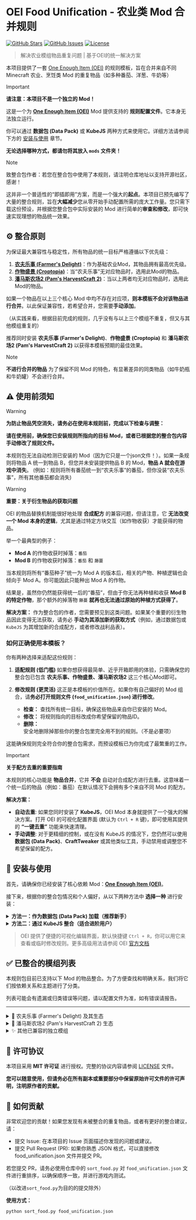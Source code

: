 # OEI Food Unification - 农业类 Mod 合并规则

[![GitHub Stars](https://img.shields.io/github/stars/chenskiro/OEIFood?style=flat-square)](https://github.com/chenskiro/OEIFood/stargazers)
[![GitHub Issues](https://img.shields.io/github/issues/chenskiro/OEIFood?style=flat-square)](https://github.com/chenskiro/OEIFood/issues)
[![License](https://img.shields.io/github/license/chenskiro/OEIFood?style=flat-square)](https://github.com/chenskiro/OEIFood/blob/main/LICENSE)

> 解决农业模组物品重复问题 | 基于OEI的统一解决方案

本项目提供了一套 [One Enough Item (OEI)](https://github.com/Tower-of-Sighs/OneEnoughItem) 的规则模板，旨在合并来自不同 Minecraft 农业、烹饪类 Mod 的重复物品（如多种番茄、洋葱、牛奶等）

> [!IMPORTANT]
> **请注意：本项目不是一个独立的 Mod！**
>
> 这是一个为 **[One Enough Item (OEI)](https://github.com/Tower-of-Sighs/OneEnoughItem)** Mod 提供支持的 **规则配置文件**。它本身无法独立运行。
>
> 你可以通过 **数据包 (Data Pack)** 或 **KubeJS** 两种方式来使用它。详细方法请参阅下方的 [安装与使用](#-安装与使用) 章节。
>
> **无论选择哪种方式，都请勿将其放入 `mods` 文件夹！**

> [!NOTE]
> 致整合包作者：若您在整合包中使用了本规则，请注明仓库地址以支持开源社区，感谢！

这并非一个普适性的“即插即用”方案，而是一个强大的**起点**。本项目已预先编写了大量的整合规则，旨在**大幅减少**您从零开始手动配置所需的庞大工作量。您只需下载这份预设，并根据您整合包中实际安装的 Mod 进行简单的**审查和修改**，即可快速实现理想的物品统一效果。

## ⚙️ 整合原则
 
为保证最大兼容性与稳定性，所有物品的统一目标严格遵循以下优先级：
 
1.  **[农夫乐事 (Farmer's Delight)](https://www.curseforge.com/minecraft/mc-mods/farmers-delight)**：作为基础农业Mod，其物品拥有最高优先级。
2.  **[作物盛景 (Croptopia)](https://www.curseforge.com/minecraft/mc-mods/croptopia-fabric)**：当“农夫乐事”无对应物品时，选用此Mod的物品。
3.  **[潘马斯农场2 (Pam's HarvestCraft 2)](https://www.curseforge.com/minecraft/mc-mods/pams-harvestcraft-2-food-core)**：当以上两者均无对应物品时，选用此Mod的物品。

如果一个物品在以上三个核心 Mod 中均不存在对应项，**则本模板不会对该物品进行合并**。以此保证兼容性，若希望合并，您需要**手动添加**。

（从实践来看，根据目前完成的规则，几乎没有与以上三个模组不重复，但又与其他模组重复的）

推荐同时安装 **农夫乐事 (Farmer's Delight)**、**作物盛景 (Croptopia)** 和 **潘马斯农场2 (Pam's HarvestCraft 2)** 以获得本模板预期的最佳效果。

> [!NOTE]
>  **不进行合并的物品**
> 为了保留不同 Mod 的特色，有显著差异的同类物品（如牛奶瓶和牛奶罐）不会进行合并。

## ⚠️ 使用前须知

> [!WARNING]
> **为防止物品凭空消失，请务必在使用本规则前，完成以下检查与调整：**
>
> **请在使用前，确保您已安装规则所指向的目标 Mod，或者已根据您的整合包内容手动修改了规则文件。**
>
> 本规则包无法自动检测已安装的 Mod（因为它只是一个json文件！）。如果一条规则将物品 A 统一到物品 B，但您并未安装提供物品 B 的 Mod，**物品 A 就会在游戏中消失**。
> (例如：规则将所有番茄统一到“农夫乐事”的番茄，但你没装“农夫乐事”，所有其他番茄都会消失)

> [!WARNING]
> **重要：关于衍生物品的获取问题**
>
> OEI 的物品替换机制能很好地处理 **合成配方** 的兼容问题，但请注意，它 **无法改变一个 Mod 本身的逻辑**，尤其是通过特定方块交互（如作物收获）才能获得的物品。
>
> 举一个最典型的例子：
> * **Mod A** 的作物收获时掉落：`番茄`
> * **Mod B** 的作物收获时掉落：`番茄` 和 `藤蔓`
>
> 当本规则将所有“番茄种子”统一为 Mod A 的版本后，相关的产物、种植逻辑也会倾向于 Mod A。你可能因此只能种出 Mod A 的作物。
>
> 结果是，虽然你仍然能获得统一后的“番茄”，但由于你无法再种植和收获 **Mod B 的特定作物**，那个额外的掉落物 `藤蔓` **就再也无法通过原始的种植方式获得了**。
>
> **解决方案：**
> 作为整合包的作者，您需要预见到这类问题。如果某个重要的衍生物品因此变得无法获取，请务必 **手动为其添加新的获取方式**（例如，通过数据包或 `KubeJS` 为其增加新的合成配方，或者修改战利品表）。

### 如何正确使用本模板？

你有两种选择来适配这份规则：

1.  **适配规则 (低门槛)**
    如果你想获得最简单、近乎开箱即用的体验，只需确保您的整合包已包含 **农夫乐事、作物盛景、潘马斯农场2** 这三个核心Mod即可。
 
2.  **修改规则 (更灵活)**
    这正是本模板的价值所在。如果你有自己偏好的 Mod 组合，请**务必打开规则文件 (`food_unification.json`) 进行修改**。
    *   **检查：** 查找所有统一目标，确保这些物品来自你已安装的 Mod。
    *   **修改：** 将规则指向的目标改成你希望保留的物品ID。
    *   **删除：** 安全地删除掉那些你的整合包里完全用不到的规则。（不是必要项）
 
这能确保规则完全符合你的整合包需求，而预设模板已为你完成了最繁重的工作。

> [!IMPORTANT]
> **关于配方去重的重要指南**
>
> 本规则的核心功能是 **物品合并**，它并 **不会** 自动对合成配方进行去重。这意味着一个统一后的物品（例如：番茄）在默认情况下会拥有多个来自不同 Mod 的配方。
>
> **解决方案：**
>
> - **自动去重**: 如果您同时安装了 **KubeJS**，OEI Mod 本身就提供了一个强大的解决方案。打开 OEI 的可视化配置界面 (默认为 `Ctrl + R` 键)，即可使用其提供的 **“一键去重”** 功能来快速清理。
> - **手动调整**: 对于更精细的控制，或在没有 KubeJS 的情况下，您仍然可以使用 **数据包 (Data Pack)**、**CraftTweaker** 或其他类似工具，手动禁用或调整您不希望保留的配方。

## 🔧 安装与使用

首先，请确保你已经安装了核心依赖 Mod：[**One Enough Item (OEI)**](https://github.com/Tower-of-Sighs/OneEnoughItem)。

接下来，根据你的整合包情况和个人偏好，从以下两种方法中 **选择一种** 进行安装：

<details>
<summary><strong>方法一：作为数据包 (Data Pack) 加载（推荐新手）</strong></summary>

这是最简单直接的方法，无需额外依赖。

1.  **下载规则包**:
    * **推荐**: 前往本项目的 [**Releases 页面**](https://github.com/chenskiro/OEIFood/releases) 下载最新版本的 `zip` 压缩包。这是为普通用户准备的稳定版本。
    * **备选**: 点击本页面右上角的绿色 `Code` 按钮，然后选择 `Download ZIP`，可以获取到包含最新修改的开发版本。

2.  **安装数据包**:
   > 💡 提示：使用前备份世界可避免意外损失

   * 进入你的 Minecraft 存档文件夹 (位于 `.minecraft/saves/<你的存档名称>`)。
   * 找到或创建一个名为 `datapacks` 的文件夹。
   * 将下载的 `zip` 包解压后，把里面的文件夹放入 `datapacks` 中。
   * 最终路径应类似于: `.../saves/<存档名称>/datapacks/<规则包文件夹>/data/oei/replacements/food_unification.json`。

4.  **加载数据包**:
    * 对于现有世界: 进入游戏，执行命令 `/reload` 即可。
    * 对于新世界: 在创建世界的“数据包”选项中，选择并启用本规则包。

</details>

<details>
<summary><strong>方法二：通过 KubeJS 整合（适合进阶用户）</strong></summary>

如果你熟悉 KubeJS，可以更灵活地管理本规则。将核心规则文件 `food_unification.json` 放置在你的 KubeJS 目录中。

具体的加载方式，请参阅 **OEI 官方文档** 中关于 KubeJS 联动的说明，以获取最准确的 API 用法。

</details>

> OEI 提供了便捷的可视化编辑界面，默认快捷键 `Ctrl + R`，你可以用它来查看或临时修改规则。更多高级用法请参阅 OEI [官方文档](https://doc.sighs.cc/docs/OneEnoughItem/intro)

## ✅ 已整合的模组列表

本规则包目前已支持以下 Mod 的物品整合。为了方便查找和明确关系，我们将它们按依赖关系和主题进行了分类。

列表可能会有遗漏或归类错误等问题，请以配置文件为准，如有错误请报告。

---

<details>
<summary>🌿 农夫乐事 (Farmer's Delight) 及其生态</summary>
 
| 模组名称 (Mod Name) & ID |
| :--- |
| **Farmer's Delight** (`farmersdelight`) - **核心** |
| Argentina's Delight (`argentinas_delight`) |
| Brazilian Delight (`braziliandelight`) |
| Collector's Reap (`collectorsreap`) |
| Corn Delight (`corn_delight`) |
| Cultural Delights (`culturaldelights`) |
| Delightful (`delightful`) |
| Dumplings Delight (`dumplings_delight`) |
| Extra Delight (`extradelight`) |
| Farmer's Respite (`farmersrespite`) |
| Festive Delight (`festive_delight`) |
| Fruits Delight (`fruitsdelight`) |
| Manors Bounty (`manors_bounty`) |
| Muffins' Thai Delight (`muffins_thaidelight`) |
| Rustic Delights (`rusticdelight`) |
| Seed Delight (`seeddelight`) |
| Trail and Tales Delight (`trailandtales_delight`) |
| Ube's Delight (`ubesdelight`) |
| Unusual Delights (`unusual_delight`) |
| Vintage Delight (`vintagedelight`) |
 
</details>
 
<details>
<summary>🍎 潘马斯农场2 (Pam's HarvestCraft 2) 生态</summary>
 
| 模组名称 (Mod Name) & ID |
| :--- |
| **Pam's HarvestCraft 2 - Crops** (`pamhc2crops`) - **核心** |
| **Pam's HarvestCraft 2 - Food Core** (`pamhc2foodcore`) - **核心** |
| **Pam's HarvestCraft 2 - Trees** (`pamhc2trees`) - **核心** |
 
</details>
 
<details>
<summary>✨ 其他已兼容的独立模组</summary>
 
| 模组名称 (Mod Name) & ID |
| :--- |
| Croptopia (`croptopia`) |
| Alex's Mobs (`alexsmobs`) |
| Biomes O' Plenty (`biomesoplenty`) |
| Bountiful Fares (`bountifulfares`) |
| Create (`create`) |
| Crock Pot (`crockpot`) |
| Farm and Charm (`farm_and_charm`) |
| Flavor Immersed Daily (`flavor_immersed_daily`) |
| Herbal Brews (`herbalbrews`) |
| Jellyfishing (`jellyfishing`) |
| Kaleidoscope Cookery (`kaleidoscope_cookery`) |
| Kitchenkarrot (`kitchenkarrot`) |
| Lt2 (`ltc2`) |
| Meadow (`meadow`) |
| MineColonies (`minecolonies`) |
| Neapolitan (`neapolitan`) |
| Pasterdream (`pasterdream`) |
| Productive Trees (`productivetrees`) |
| Sakura (`sakura`) |
| Simple Farming (`simplefarming`) |
| Sushi Go Crafting (`sushigocrafting`) |
| Tea Story (`teastory`) |
| Thermal Series (`thermal`) |
| Vanilla Cookbook (`vanillacookbook`) |
| Vinery (`vinery`) |
| Youkai's Homecoming (`youkaishomecoming`) |
| Youkai's Feasts (`youkaisfeasts`) |
 
</details>
 

## 📜 许可协议

本项目采用 **MIT 许可证** 进行授权。完整的协议内容请参阅 [LICENSE](LICENSE) 文件。

**您可以随意使用，但请务必在所有副本或重要部分中保留原始许可文件的许可声明，注明原作者的贡献。**

## 🤝 如何贡献

非常欢迎您的贡献！如果您发现有未被整合的重复物品，或者有更好的整合建议，请：

- 提交 Issue: 在本项目的 Issue 页面描述你发现的问题或建议。
- 提交 Pull Request (PR): 如果你熟悉 JSON 格式，可以直接修改 food_unification.json 文件并提交 PR。

若您提交 PR，请务必使用仓库中的 `sort_food.py` 对 `food_unification.json` 文件进行重排序，以确保顺序一致，并进行游戏内测试。

（以改进`sort_food.py`为目的的提交除外）

**使用方式：**

```bash
python sort_food.py food_unification.json
```
